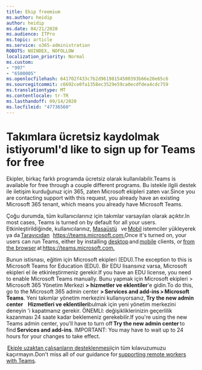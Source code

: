 ```yaml
---
title: Ekip freemium
ms.author: heidip
author: heidip
ms.date: 04/21/2020
ms.audience: ITPro
ms.topic: article
ms.service: o365-administration
ROBOTS: NOINDEX, NOFOLLOW
localization_priority: Normal
ms.custom:
- "997"
- "6500005"
ms.openlocfilehash: 641702f433c7b2d96198154500393b66e20e65c6
ms.sourcegitcommit: c6692ce0fa1358ec3529e59ca0ecdfdea4cdc759
ms.translationtype: MT
ms.contentlocale: tr-TR
ms.lasthandoff: 09/14/2020
ms.locfileid: "47736560"
---
```

# <a name="id-like-to-sign-up-for-teams-for-free"></a><span data-ttu-id="3bf9c-102">Takımlara ücretsiz kaydolmak istiyorum</span><span class="sxs-lookup"><span data-stu-id="3bf9c-102">I'd like to sign up for Teams for free</span></span>

<span data-ttu-id="3bf9c-103">Ekipler, birkaç farklı programda ücretsiz olarak kullanılabilir.</span><span class="sxs-lookup"><span data-stu-id="3bf9c-103">Teams is available for free through a couple different programs.</span></span> <span data-ttu-id="3bf9c-104">Bu istekle ilgili destek ile iletişim kurduğunuz için 365, zaten Microsoft ekipleri zaten var.</span><span class="sxs-lookup"><span data-stu-id="3bf9c-104">Since you are contacting support with this request, you already have an existing Microsoft 365 tenant, which means you already have Microsoft Teams.</span></span>

<span data-ttu-id="3bf9c-105">Çoğu durumda, tüm kullanıcılarınız için takımlar varsayılan olarak açıktır.</span><span class="sxs-lookup"><span data-stu-id="3bf9c-105">In most cases, Teams is turned on by default for all your users.</span></span> <span data-ttu-id="3bf9c-106">Etkinleştirildiğinde, kullanıcılarınız, [Masaüstü](https://docs.microsoft.com/MicrosoftTeams/get-clients#desktop-client)   ve [Mobil](https://docs.microsoft.com/MicrosoftTeams/get-clients#mobile-clients) istemciler yükleyerek ya da [Tarayıcıdan](https://docs.microsoft.com/MicrosoftTeams/get-clients#web-client)   <https://teams.microsoft.com.></span><span class="sxs-lookup"><span data-stu-id="3bf9c-106">Once it's turned on, your users can run Teams, either by installing [desktop](https://docs.microsoft.com/MicrosoftTeams/get-clients#desktop-client) and [mobile](https://docs.microsoft.com/MicrosoftTeams/get-clients#mobile-clients) clients, or [from the browser](https://docs.microsoft.com/MicrosoftTeams/get-clients#web-client) at <https://teams.microsoft.com.></span></span>

<span data-ttu-id="3bf9c-107">Bunun istisnası, eğitim için Microsoft ekipleri (EDU).</span><span class="sxs-lookup"><span data-stu-id="3bf9c-107">The exception to this is Microsoft Teams for Education (EDU).</span></span> <span data-ttu-id="3bf9c-108">Bir EDU lisansınız varsa, Microsoft ekipleri el ile etkinleştirmeniz gerekir.</span><span class="sxs-lookup"><span data-stu-id="3bf9c-108">If you have an EDU license, you need to enable Microsoft Teams manually.</span></span> <span data-ttu-id="3bf9c-109">Bunu yapmak için Microsoft ekipleri > Microsoft 365 Yönetim Merkezi **> hizmetler ve eklentiler**'e gidin.</span><span class="sxs-lookup"><span data-stu-id="3bf9c-109">To do this, go to the Microsoft 365 admin center **> Services and add-ins > Microsoft Teams**.</span></span> <span data-ttu-id="3bf9c-110">Yeni takımlar yönetim merkezini kullanıyorsanız, **Try the new admin center**    **Hizmetleri ve eklentileri**bulmak için yeni yönetim merkezini deneyin 'i kapatmanız gerekir. ÖNEMLI: değişikliklerinizin geçerlilik kazanması 24 saate kadar beklemeniz gerekebilir.</span><span class="sxs-lookup"><span data-stu-id="3bf9c-110">If you're using the new Teams admin center, you'll have to turn off **Try the new admin center** to find **Services and add-ins**. IMPORTANT: You may have to wait up to 24 hours for your changes to take effect.</span></span>

<span data-ttu-id="3bf9c-111"> [Ekiple uzaktan çalışanların desteklenmesi](https://docs.microsoft.com/MicrosoftTeams/support-remote-work-with-teams)için tüm kılavuzumuzu kaçırmayın.</span><span class="sxs-lookup"><span data-stu-id="3bf9c-111">Don't miss all of our guidance for [supporting remote workers with Teams](https://docs.microsoft.com/MicrosoftTeams/support-remote-work-with-teams).</span></span>
